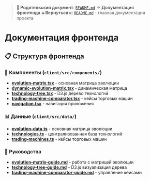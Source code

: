 
> **📍 Родительский документ**: [`README.md`](../README.md) → **Документация фронтенда**
> **🔝 Вернуться к**: [`README.md`](../README.md) - главная документация проекта

# Документация фронтенда

## 📋 Структура фронтенда

### 🎨 Компоненты (`client/src/components/`)
- **[evolution-matrix.tsx](../client/src/components/evolution-matrix.tsx)** - основная матрица эволюции
- **[dynamic-evolution-matrix.tsx](../client/src/components/dynamic-evolution-matrix.tsx)** - динамическая матрица
- **[technology-tree.tsx](../client/src/components/technology-tree.tsx)** - D3.js дерево технологий
- **[trading-machine-comparator.tsx](../client/src/components/trading-machine-comparator.tsx)** - кейсы торговых машин
- **[navigation.tsx](../client/src/components/navigation.tsx)** - навигация приложения

### 📊 Данные (`client/src/data/`)
- **[evolution-data.ts](../client/src/data/evolution-data.ts)** - основная матрица эволюции
- **[technologies.ts](../client/src/data/technologies.ts)** - централизованная база технологий
- **[trading-machines.ts](../client/src/data/trading-machines.ts)** - кейсы торговых машин

### 📖 Руководства
- **[evolution-matrix-guide.md](evolution-matrix-guide.md)** - работа с матрицей эволюции
- **[technology-tree-guide.md](technology-tree-guide.md)** - D3.js визуализация дерева
- **[trading-machine-comparator-guide.md](trading-machine-comparator-guide.md)** - управление кейсами
